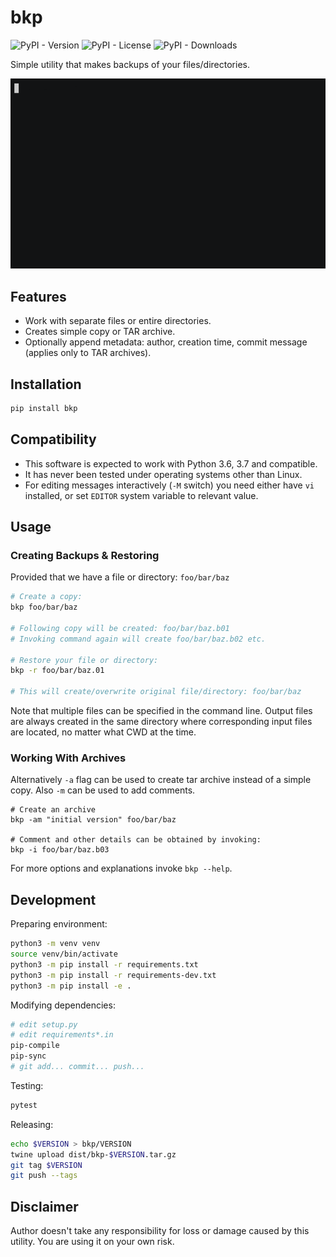 # bkp
![PyPI - Version](https://img.shields.io/pypi/v/bkp)
![PyPI - License](https://img.shields.io/pypi/l/bkp)
![PyPI - Downloads](https://img.shields.io/pypi/dm/bkp)

Simple utility that makes backups of your files/directories.

![](docs/demo.gif)

## Features

* Work with separate files or entire directories.
* Creates simple copy or TAR archive.
* Optionally append metadata: author, creation time, commit message (applies only to TAR archives).

## Installation

```python
pip install bkp
```

## Compatibility

* This software is expected to work with Python 3.6, 3.7 and compatible.
* It has never been tested under operating systems other than Linux.
* For editing messages interactively (``-M`` switch) you need either have `vi` installed, or set ``EDITOR`` system variable to relevant value.

## Usage

### Creating Backups & Restoring

Provided that we have a file or directory: `foo/bar/baz`

```sh
# Create a copy:   
bkp foo/bar/baz

# Following copy will be created: foo/bar/baz.b01
# Invoking command again will create foo/bar/baz.b02 etc.

# Restore your file or directory:
bkp -r foo/bar/baz.01

# This will create/overwrite original file/directory: foo/bar/baz
```

Note that multiple files can be specified in the command line. Output files are always created in the same directory where corresponding input files are located, no matter what CWD at the time.

### Working With Archives

Alternatively `-a` flag can be used to create tar archive instead of a simple copy. Also `-m` can be used to add comments.

```
# Create an archive
bkp -am "initial version" foo/bar/baz

# Comment and other details can be obtained by invoking:
bkp -i foo/bar/baz.b03
```

For more options and explanations invoke `bkp --help`.


## Development

Preparing environment:

```sh
python3 -m venv venv
source venv/bin/activate
python3 -m pip install -r requirements.txt
python3 -m pip install -r requirements-dev.txt
python3 -m pip install -e .
```

Modifying dependencies:

```sh
# edit setup.py
# edit requirements*.in
pip-compile
pip-sync
# git add... commit... push...
```

Testing:

```sh
pytest
```

Releasing:

```sh
echo $VERSION > bkp/VERSION
twine upload dist/bkp-$VERSION.tar.gz
git tag $VERSION
git push --tags
```

## Disclaimer

Author doesn't take any responsibility for loss or damage caused by this utility. You are using it on your own risk.
